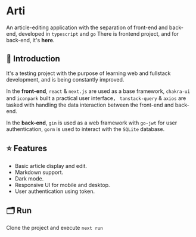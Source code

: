 # Arti
An article-editing application with the separation of front-end and back-end, developed in `typescript` and `go`
There is frontend project, and for back-end, it's **here**.

## 🧬 Introduction
It's a testing project with the purpose of learning web and fullstack development, and is being constantly improved.

In the **front-end**, `react` & `next.js` are used as a base framework, `chakra-ui` and `iconpark` built a practical user interface，
`tanstack-query` & `axios` are tasked with handling the data interaction between the front-end and back-end.

In the **back-end**, `gin` is used as a web framework with `go-jwt` for user authentication, 
`gorm` is used to interact with the `SQLite` database.

## ⭐️ Features
+ Basic article display and edit.
+ Markdown support.
+ Dark mode.
+ Responsive UI for mobile and desktop.
+ User authentication using token.

## 🗂 Run
Clone the project and execute `next run`
